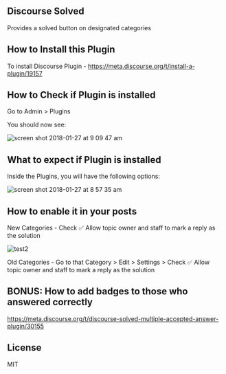 ## Discourse Solved

Provides a solved button on designated categories

## How to Install this Plugin

To install Discourse Plugin - https://meta.discourse.org/t/install-a-plugin/19157

## How to Check if Plugin is installed

Go to Admin > Plugins 

You should now see:

![screen shot 2018-01-27 at 9 09 47 am](https://user-images.githubusercontent.com/12575688/35466776-fcc5d156-0341-11e8-95e4-4f81fa2880f7.png)

## What to expect if Plugin is installed

Inside the Plugins, you will have the following options:

![screen shot 2018-01-27 at 8 57 35 am](https://user-images.githubusercontent.com/12575688/35466631-60b5e662-0340-11e8-8c9e-f21c135c1726.png)

## How to enable it in your posts

New Categories - Check :white_check_mark: Allow topic owner and staff to mark a reply as the solution

![test2](https://user-images.githubusercontent.com/12575688/35466699-33afb0ac-0341-11e8-8ee3-8099ee216523.png)

Old Categories - Go to that Category > Edit > Settings > Check :white_check_mark: Allow topic owner and staff to mark a reply as the solution

## BONUS: How to add badges to those who answered correctly

https://meta.discourse.org/t/discourse-solved-multiple-accepted-answer-plugin/30155

## License

MIT
